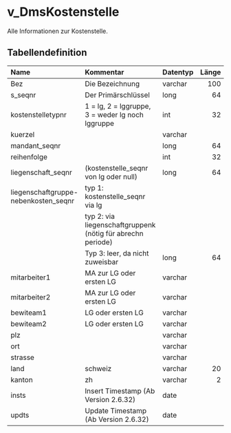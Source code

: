 # v_DmsKostenstelle

Alle Informationen zur Kostenstelle.

## Tabellendefinition

| Name                                 | Kommentar                                                   | Datentyp | Länge | Nullable |
| :----------------------------------- | :---------------------------------------------------------- | :------- | ----: | :------: |
| Bez                                  | Die Bezeichnung                                             | varchar  |   100 |    N     |
| s_seqnr                              | Der Primärschlüssel                                         | long     |    64 |    N     |
| kostenstelletypnr                    | 1 = lg, 2 = lggruppe, 3 = weder lg noch lggruppe            | int      |    32 |    N     |
| kuerzel                              |                                                             | varchar  |       |    J     |
| mandant_seqnr                        |                                                             | long     |    64 |    N     |
| reihenfolge                          |                                                             | int      |    32 |    N     |
| liegenschaft_seqnr                   | (kostenstelle_seqnr von lg oder null)                       | long     |    64 |    J     |
| liegenschaftgruppe-nebenkosten_seqnr | typ 1: kostenstelle_seqnr via lg                            |          |       |          |
|                                      | typ 2: via liegenschaftgruppenk (nötig für abrechn periode) |          |       |          |
|                                      | Typ 3: leer, da nicht zuweisbar                             | long     |    64 |    J     |
| mitarbeiter1                         | MA zur LG oder ersten LG                                    | varchar  |       |    J     |
| mitarbeiter2                         | MA zur LG oder ersten LG                                    | varchar  |       |    J     |
| bewiteam1                            | LG oder ersten LG                                           | varchar  |       |    J     |
| bewiteam2                            | LG oder ersten LG                                           | varchar  |       |    J     |
| plz                                  |                                                             | varchar  |       |    J     |
| ort                                  |                                                             | varchar  |       |    J     |
| strasse                              |                                                             | varchar  |       |    J     |
| land                                 | schweiz                                                     | varchar  |    20 |    J     |
| kanton                               | zh                                                          | varchar  |     2 |    J     |
| insts                                | Insert Timestamp (Ab Version 2.6.32)                        | date     |       |    N     |
| updts                                | Update Timestamp (Ab Version 2.6.32)                        | date     |       |    N     |
